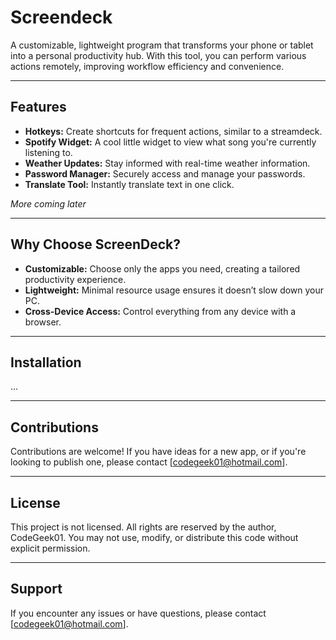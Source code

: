 # Screendeck

A customizable, lightweight program that transforms your phone or tablet into a personal productivity hub. With this tool, you can perform various actions remotely, improving workflow efficiency and convenience.

---

## Features

- **Hotkeys:** Create shortcuts for frequent actions, similar to a streamdeck.
- **Spotify Widget:** A cool little widget to view what song you're currently listening to.
- **Weather Updates:** Stay informed with real-time weather information.
- **Password Manager:** Securely access and manage your passwords.
- **Translate Tool:** Instantly translate text in one click.
  
*More coming later*

---

## Why Choose ScreenDeck?

- **Customizable:** Choose only the apps you need, creating a tailored productivity experience.
- **Lightweight:** Minimal resource usage ensures it doesn’t slow down your PC.
- **Cross-Device Access:** Control everything from any device with a browser.

---

## Installation

...

---

## Contributions

Contributions are welcome! If you have ideas for a new app, or if you're looking to publish one, please contact [codegeek01@hotmail.com].

---

## License

This project is not licensed. All rights are reserved by the author, CodeGeek01. You may not use, modify, or distribute this code without explicit permission.

---

## Support

If you encounter any issues or have questions, please contact [codegeek01@hotmail.com].


